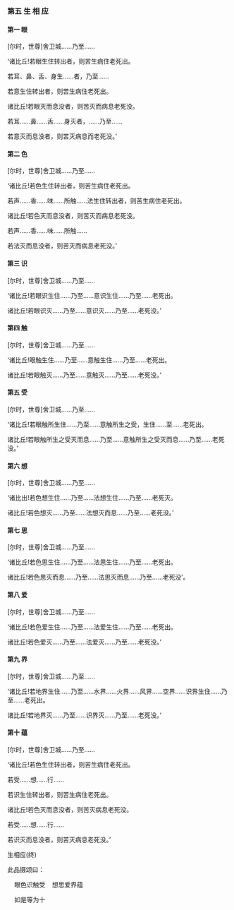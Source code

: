 ### 第五 生 相 应

#### 第一 眼

[尔时，世尊]舍卫城……乃至……

‘诸比丘!若眼生住转出者，则苦生病住老死出。

若耳、鼻、舌、身生……者，乃至……

若意生住转出者，则苦生病住老死出。

诸比丘!若眼灭而息没者，则苦灭而病息老死没。

若耳……鼻……舌……身灭者，……乃至……

若意灭而息没者，则苦灭病息而老死没。’

#### 第二 色

[尔时，世尊]舍卫城……乃至……

‘诸比丘!若色生住转出者，则苦生病住老死出。

若声……香……味……所触……法生住转出者，则苦生病住老死出。

诸比丘!若色灭而息没者，则苦灭而病息老死没。

若声……香……味……所触……

若法灭而息没者，则苦灭而病息老死没。’

#### 第三 识

[尔时，世尊]舍卫城……乃至……

‘诸比丘!若眼识生住……乃至……意识生住……乃至……老死出。

诸比丘!若眼识灭……乃至……意识灭……乃至……老死没。’

#### 第四 触

[尔时，世尊]舍卫城……乃至……

‘诸比丘!眼触生住……乃至……意触生住……乃至……老死出。

诸比丘!若眼触灭……乃至……意触灭……乃至……老死没。’

#### 第五 受

[尔时，世尊]舍卫城……乃至……

‘诸比丘!若眼触所生住……乃至……意触所生之受，生住……至……老死出。

诸比丘!若眼触所生之受灭而息……乃至……意触所生之受灭而息……乃至……老死没。’

#### 第六 想

[尔时，世尊]舍卫城……乃至……

‘诸比出!若色想生住……乃至……法想生住……乃至……老死灭。

诸比丘!若色想灭……乃至……法想灭而息……乃至……老死没。’

#### 第七 思

[尔时，世尊]舍卫城……乃至……

‘诸比丘!若色思生住……乃至……法思生住……乃至……老死出。

诸比丘!若色思灭而息……乃至……法思灭而息……乃至……老死没’。

#### 第八 爱

[尔时，世尊]舍卫城……乃至……

‘诸比丘!若色爱生住……乃至……法爱生住……乃至……老死出。

诸比丘!若色爱灭……乃至……法爱灭……乃至……老死没。’

#### 第九 界

[尔时，世尊]舍卫城……乃至……

‘诸比丘!若地界生住……乃至……水界……火界……风界……空界……识界生住……乃至……老死出。

诸比丘!若地界灭……乃至……识界灭……乃至……老死没。’

#### 第十 蕴

[尔时，世尊]舍卫城……乃至……

‘诸比丘!若色生住转出者，则苦生病住老死出。

若受……想……行……

若识生住转出者，则苦生病住老死出。

诸比丘!若色灭而息没者，则苦灭病息老死没。

若受……想……行……

若识灭而息没者，则苦灭病息老死没。’

生相应(终)

此品摄颂曰：

&nbsp;&nbsp;&nbsp;&nbsp;眼色识触受&nbsp;&nbsp;&nbsp;&nbsp;想思爱界蕴

&nbsp;&nbsp;&nbsp;&nbsp;如是等为十